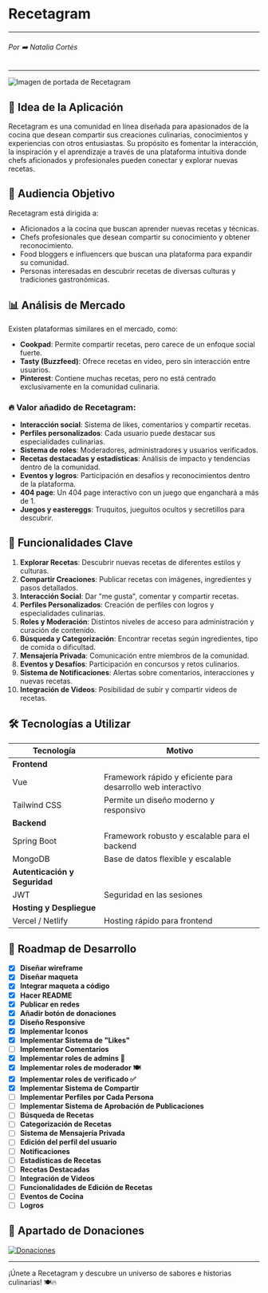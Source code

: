 # Recetagram

---

###### Por ➡️ Natalia Cortés

---

![Imagen de portada de Recetagram](./assets/Frame.png)

## 📌 Idea de la Aplicación

Recetagram es una comunidad en línea diseñada para apasionados de la cocina que desean compartir sus creaciones culinarias, conocimientos y experiencias con otros entusiastas. Su propósito es fomentar la interacción, la inspiración y el aprendizaje a través de una plataforma intuitiva donde chefs aficionados y profesionales pueden conectar y explorar nuevas recetas.

## 🎯 Audiencia Objetivo

Recetagram está dirigida a:

- Aficionados a la cocina que buscan aprender nuevas recetas y técnicas.
- Chefs profesionales que desean compartir su conocimiento y obtener reconocimiento.
- Food bloggers e influencers que buscan una plataforma para expandir su comunidad.
- Personas interesadas en descubrir recetas de diversas culturas y tradiciones gastronómicas.

## 📊 Análisis de Mercado

Existen plataformas similares en el mercado, como:

- **Cookpad**: Permite compartir recetas, pero carece de un enfoque social fuerte.
- **Tasty (Buzzfeed)**: Ofrece recetas en video, pero sin interacción entre usuarios.
- **Pinterest**: Contiene muchas recetas, pero no está centrado exclusivamente en la comunidad culinaria.

### 🔥 Valor añadido de Recetagram:

- **Interacción social**: Sistema de likes, comentarios y compartir recetas.
- **Perfiles personalizados**: Cada usuario puede destacar sus especialidades culinarias.
- **Sistema de roles**: Moderadores, administradores y usuarios verificados.
- **Recetas destacadas y estadísticas**: Análisis de impacto y tendencias dentro de la comunidad.
- **Eventos y logros**: Participación en desafíos y reconocimientos dentro de la plataforma.
- **404 page**: Un 404 page interactivo con un juego que enganchará a más de 1.
- **Juegos y eastereggs**: Truquitos, jueguitos ocultos y secretillos para descubrir.

## 🚀 Funcionalidades Clave

1. **Explorar Recetas**: Descubrir nuevas recetas de diferentes estilos y culturas.
2. **Compartir Creaciones**: Publicar recetas con imágenes, ingredientes y pasos detallados.
3. **Interacción Social**: Dar "me gusta", comentar y compartir recetas.
4. **Perfiles Personalizados**: Creación de perfiles con logros y especialidades culinarias.
5. **Roles y Moderación**: Distintos niveles de acceso para administración y curación de contenido.
6. **Búsqueda y Categorización**: Encontrar recetas según ingredientes, tipo de comida o dificultad.
7. **Mensajería Privada**: Comunicación entre miembros de la comunidad.
8. **Eventos y Desafíos**: Participación en concursos y retos culinarios.
9. **Sistema de Notificaciones**: Alertas sobre comentarios, interacciones y nuevas recetas.
10. **Integración de Videos**: Posibilidad de subir y compartir videos de recetas.

## 🛠️ Tecnologías a Utilizar

| Tecnología                    | Motivo                                                       |
| ----------------------------- | ------------------------------------------------------------ |
| **Frontend**                  |
| Vue                           | Framework rápido y eficiente para desarrollo web interactivo |
| Tailwind CSS                  | Permite un diseño moderno y responsivo                       |
| **Backend**                   |
| Spring Boot                   | Framework robusto y escalable para el backend                |
| MongoDB                       | Base de datos flexible y escalable                           |
| **Autenticación y Seguridad** |
| JWT                           | Seguridad en las sesiones                                    |
| **Hosting y Despliegue**      |
| Vercel / Netlify              | Hosting rápido para frontend                                 |

## 🎯 Roadmap de Desarrollo

- [x] **Diseñar wireframe**
- [x] **Diseñar maqueta**
- [x] **Integrar maqueta a código**
- [x] **Hacer README**
- [x] **Publicar en redes**
- [x] **Añadir botón de donaciones**
- [x] **Diseño Responsive**
- [x] **Implementar Iconos**
- [x] **Implementar Sistema de "Likes"**
- [ ] **Implementar Comentarios**
- [x] **Implementar roles de admins 🍴**
- [x] **Implementar roles de moderador 🍽️**
- [x] **Implementar roles de verificado ✅**
- [x] **Implementar Sistema de Compartir**
- [ ] **Implementar Perfiles por Cada Persona**
- [ ] **Implementar Sistema de Aprobación de Publicaciones**
- [ ] **Búsqueda de Recetas**
- [ ] **Categorización de Recetas**
- [ ] **Sistema de Mensajería Privada**
- [ ] **Edición del perfil del usuario**
- [ ] **Notificaciones**
- [ ] **Estadísticas de Recetas**
- [ ] **Recetas Destacadas**
- [ ] **Integración de Videos**
- [ ] **Funcionalidades de Edición de Recetas**
- [ ] **Eventos de Cocina**
- [ ] **Logros**

## 💖 Apartado de Donaciones

[![Donaciones](./assets/Boton-Donar2.png)](https://www.paypal.com/donate/?hosted_button_id=EB3DVQQSPB88Q)

---

¡Únete a Recetagram y descubre un universo de sabores e historias culinarias! 🍽️🔥
